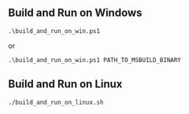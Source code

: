 ## Build and Run on Windows
```
.\build_and_run_on_win.ps1
```
or
```
.\build_and_run_on_win.ps1 PATH_TO_MSBUILD_BINARY

```

## Build and Run on Linux
```
./build_and_run_on_linux.sh
```

